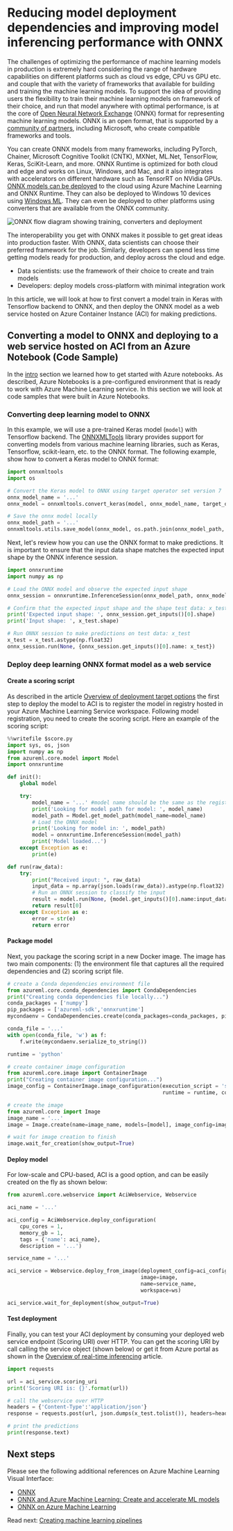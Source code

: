 # Reducing model deployment dependencies and improving model inferencing performance with ONNX

The challenges of optimizing the performance of machine learning models in production is extremely hard considering the range of hardware capabilities on different platforms such as cloud vs edge, CPU vs GPU etc. and couple that with the variety of frameworks that available for building and training the machine learning models. To support the idea of providing users the flexibility to train their machine learning models on framework of their choice, and run that model anywhere with optimal performance, is at the core of [Open Neural Network Exchange](https://onnx.ai/) (ONNX) format for representing machine learning models. ONNX is an open format, that is supported by a [community of partners](https://onnx.ai/supported-tools), including Microsoft, who create compatible frameworks and tools.

You can create ONNX models from many frameworks, including PyTorch, Chainer, Microsoft Cognitive Toolkit (CNTK), MXNet, ML.Net, TensorFlow, Keras, SciKit-Learn, and more. ONNX Runtime is optimized for both cloud and edge and works on Linux, Windows, and Mac, and it also integrates with accelerators on different hardware such as TensorRT on NVidia GPUs. [ONNX models can be deployed](https://docs.microsoft.com/azure/machine-learning/service/how-to-build-deploy-onnx#deploy) to the cloud using Azure Machine Learning and ONNX Runtime. They can also be deployed to Windows 10 devices using [Windows ML](https://docs.microsoft.com/windows/ai/). They can even be deployed to other platforms using converters that are available from the ONNX community.

![ONNX flow diagram showing training, converters and deployment](media/onnx_overview.png 'ONNX Flow Diagram')

The interoperability you get with ONNX makes it possible to get great ideas into production faster. With ONNX, data scientists can choose their preferred framework for the job. Similarly, developers can spend less time getting models ready for production, and deploy across the cloud and edge.

- Data scientists: use the framework of their choice to create and train models
- Developers: deploy models cross-platform with minimal integration work

In this article, we will look at how to first convert a model train in Keras with Tensorflow backend to ONNX, and then deploy the ONNX model as a web service hosted on Azure Container Instance (ACI) for making predictions.

## Converting a model to ONNX and deploying to a web service hosted on ACI from an Azure Notebook (Code Sample)

In the [intro](../intro/tools.md) section we learned how to get started with Azure notebooks. As described, Azure Notebooks is a pre-configured environment that is ready to work with Azure Machine Learning service. In this section we will look at code samples that were built in Azure Notebooks.

### Converting deep learning model to ONNX

In this example, we will use a pre-trained Keras model (`model`) with Tensorflow backend. The [ONNXMLTools](https://github.com/onnx/onnxmltools) library provides support for converting models from various machine learning libraries, such as Keras, Tensorflow, scikit-learn, etc. to the ONNX format. The following example, show how to convert a Keras model to ONNX format:

```python
import onnxmltools
import os

# Convert the Keras model to ONNX using target operator set version 7
onnx_model_name = '...'
onnx_model = onnxmltools.convert_keras(model, onnx_model_name, target_opset=7)

# Save the onnx model locally
onnx_model_path = '...'
onnxmltools.utils.save_model(onnx_model, os.path.join(onnx_model_path, onnx_model_name))
```

Next, let's review how you can use the ONNX format to make predictions. It is important to ensure that the input data shape matches the expected input shape by the ONNX inference session.

```python
import onnxruntime
import numpy as np

# Load the ONNX model and observe the expected input shape
onnx_session = onnxruntime.InferenceSession(onnx_model_path, onnx_model_name)

# Confirm that the expected input shape and the shape test data: x_test match
print('Expected input shape: ', onnx_session.get_inputs()[0].shape)
print('Input shape: ', x_test.shape)

# Run ONNX session to make predictions on test data: x_test
x_test = x_test.astype(np.float32)
onnx_session.run(None, {onnx_session.get_inputs()[0].name: x_test})
```

### Deploy deep learning ONNX format model as a web service

#### Create a scoring script

As described in the article [Overview of deployment target options](deployment-target-options.md) the first step to deploy the model to ACI is to register the model in registry hosted in your Azure Machine Learning Service workspace. Following model registration, you need to create the scoring script. Here an example of the scoring script:

```python
%%writefile $score.py
import sys, os, json
import numpy as np
from azureml.core.model import Model
import onnxruntime

def init():
    global model

    try:
        model_name = '...' #model name should be the same as the registered model name
        print('Looking for model path for model: ', model_name)
        model_path = Model.get_model_path(model_name=model_name)
        # Load the ONNX model
        print('Looking for model in: ', model_path)
        model = onnxruntime.InferenceSession(model_path)
        print('Model loaded...')
    except Exception as e:
        print(e)

def run(raw_data):
    try:
        print("Received input: ", raw_data)
        input_data = np.array(json.loads(raw_data)).astype(np.float32)
        # Run an ONNX session to classify the input
        result = model.run(None, {model.get_inputs()[0].name:input_data})
        return result[0]
    except Exception as e:
        error = str(e)
        return error
```

#### Package model

Next, you package the scoring script in a new Docker image. The image has two main components: (1) the environment file that captures all the required dependencies and (2) scoring script file.

```python
# create a Conda dependencies environment file
from azureml.core.conda_dependencies import CondaDependencies
print("Creating conda dependencies file locally...")
conda_packages = ['numpy']
pip_packages = ['azureml-sdk','onnxruntime']
mycondaenv = CondaDependencies.create(conda_packages=conda_packages, pip_packages=pip_packages)

conda_file = '...'
with open(conda_file, 'w') as f:
    f.write(mycondaenv.serialize_to_string())

runtime = 'python'

# create container image configuration
from azureml.core.image import ContainerImage
print("Creating container image configuration...")
image_config = ContainerImage.image_configuration(execution_script = 'score.py',
                                                  runtime = runtime, conda_file = conda_file)

# create the image
from azureml.core import Image
image_name = '...'
image = Image.create(name=image_name, models=[model], image_config=image_config, workspace=ws)

# wait for image creation to finish
image.wait_for_creation(show_output=True)
```

#### Deploy model

For low-scale and CPU-based, ACI is a good option, and can be easily created on the fly as shown below:

```python
from azureml.core.webservice import AciWebservice, Webservice

aci_name = '...'

aci_config = AciWebservice.deploy_configuration(
    cpu_cores = 1,
    memory_gb = 1,
    tags = {'name': aci_name},
    description = '...')

service_name = '...'

aci_service = Webservice.deploy_from_image(deployment_config=aci_config,
                                           image=image,
                                           name=service_name,
                                           workspace=ws)

aci_service.wait_for_deployment(show_output=True)
```

#### Test deployment

Finally, you can test your ACI deployment by consuming your deployed web service endpoint (Scoring URI) over HTTP. You can get the scoring URI by call calling the service object (shown below) or get it from Azure portal as shown in the [Overview of real-time inferencing](real-time-inferencing.md) article.

```python
import requests

url = aci_service.scoring_uri
print('Scoring URI is: {}'.format(url))

# call the webservice over HTTP
headers = {'Content-Type':'application/json'}
response = requests.post(url, json.dumps(x_test.tolist()), headers=headers)

# print the predictions
print(response.text)
```

## Next steps

Please see the following additional references on Azure Machine Learning Visual Interface:

- [ONNX](https://onnx.ai/)
- [ONNX and Azure Machine Learning: Create and accelerate ML models](https://docs.microsoft.com/azure/machine-learning/service/concept-onnx)
- [ONNX on Azure Machine Learning](https://github.com/Azure/MachineLearningNotebooks/tree/master/how-to-use-azureml/deployment/onnx)

Read next: [Creating machine learning pipelines](../creating-machine-learning-pipelines/machine-learning-pipelines.md)
